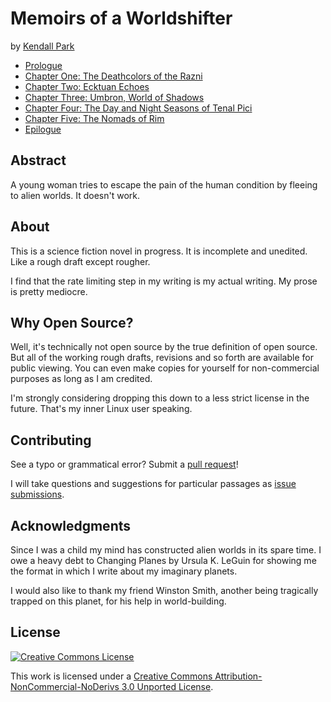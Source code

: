 Memoirs of a Worldshifter
=======
by [Kendall Park](http://brokenshard.net)

- [Prologue](https://github.com/KendallPark/memoirs/blob/master/Chapters/00Prologue.md)
- [Chapter One: The Deathcolors of the Razni](https://github.com/KendallPark/memoirs/blob/master/Chapters/01TheDeathColorsOfTheRazni.md)
- [Chapter Two: Ecktuan Echoes](https://github.com/KendallPark/memoirs/blob/master/Chapters/02EcktuanEchoes.md)
- [Chapter Three: Umbron, World of Shadows](https://github.com/KendallPark/memoirs/blob/master/Chapters/01TheDeathColorsOfTheRazni.md)
- [Chapter Four: The Day and Night Seasons of Tenal Pici](https://github.com/KendallPark/memoirs/blob/master/Chapters/04TheDayAndNightSeasonsOfTenalPici.md)
- [Chapter Five: The Nomads of Rim](https://github.com/KendallPark/memoirs/blob/master/Chapters/05TheNomadsOfRim.md)
- [Epilogue](https://github.com/KendallPark/memoirs/blob/master/Chapters/06Epilogue.md)

## Abstract
A young woman tries to escape the pain of the human condition by fleeing to alien worlds. It doesn't work.

## About
This is a science fiction novel in progress. It is incomplete and unedited. Like a rough draft except rougher.

I find that the rate limiting step in my writing is my actual writing. My prose is pretty mediocre.

## Why Open Source?
Well, it's technically not open source by the true definition of open source. But all of the working rough drafts, revisions and so forth are available for public viewing. You can even make copies for yourself for non-commercial purposes as long as I am credited. 

I'm strongly considering dropping this down to a less strict license in the future. That's my inner Linux user speaking. 

## Contributing
See a typo or grammatical error? Submit a [pull request](https://github.com/KendallPark/memoirs/pulls)!

I will take questions and suggestions for particular passages as [issue submissions](https://github.com/KendallPark/memoirs/issues). 

## Acknowledgments
Since I was a child my mind has constructed alien worlds in its spare time. I owe a heavy debt to Changing Planes by Ursula K. LeGuin for showing me the format in which I write about my imaginary planets. 

I would also like to thank my friend Winston Smith, another being tragically trapped on this planet, for his help in world-building. 

## License

[![Creative Commons License](http://i.creativecommons.org/l/by-nc-nd/3.0/88x31.png)](http://creativecommons.org/licenses/by-nc-nd/3.0/deed.en_US)

This work is licensed under a [Creative Commons Attribution-NonCommercial-NoDerivs 3.0 Unported License](http://creativecommons.org/licenses/by-nc-nd/3.0/deed.en_US).
